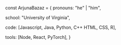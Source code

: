 const ArjunaBazaz = {
  pronouns: "he" | "him",
  
  school: "University of Virginia",
  
  code: [Javascript, Java, Python, C++ HTML, CSS, R],
  
  tools: [Node, React, PyTorch],
}
